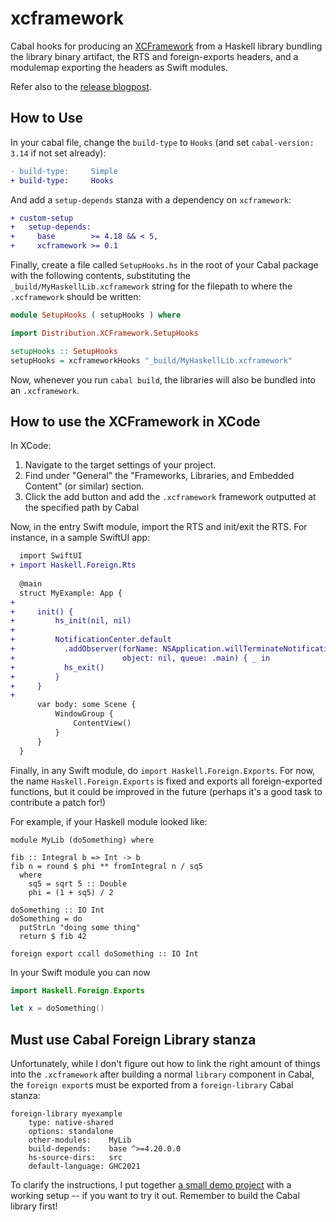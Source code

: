 # xcframework

Cabal hooks for producing an
[XCFramework](https://developer.apple.com/documentation/xcode/creating-a-multi-platform-binary-framework-bundle)
from a Haskell library bundling the library binary artifact, the RTS and
foreign-exports headers, and a modulemap exporting the headers as Swift
modules.

Refer also to the [release blogpost](https://alt-romes.github.io/posts/2025-07-05-packaging-a-haskell-library-as-a-swift-binary-xcframework.html).

## How to Use

In your cabal file, change the `build-type` to `Hooks` (and set `cabal-version:
3.14` if not set already):

```diff
- build-type:     Simple
+ build-type:     Hooks
```

And add a `setup-depends` stanza with a dependency on `xcframework`:

```diff
+ custom-setup
+   setup-depends:
+     base        >= 4.18 && < 5,
+     xcframework >= 0.1
```

Finally, create a file called `SetupHooks.hs` in the root of your Cabal package
with the following contents, substituting the `_build/MyHaskellLib.xcframework` string for the
filepath to where the `.xcframework` should be written:

```haskell
module SetupHooks ( setupHooks ) where

import Distribution.XCFramework.SetupHooks

setupHooks :: SetupHooks
setupHooks = xcframeworkHooks "_build/MyHaskellLib.xcframework"
```

Now, whenever you run `cabal build`, the libraries will also be bundled into an `.xcframework`.

## How to use the XCFramework in XCode

In XCode:

1. Navigate to the target settings of your project.
2. Find under "General" the "Frameworks, Libraries, and Embedded Content" (or similar) section.
3. Click the add button and add the `.xcframework` framework outputted at the specified path by Cabal

Now, in the entry Swift module, import the RTS and init/exit the RTS. For
instance, in a sample SwiftUI app:

```diff
  import SwiftUI
+ import Haskell.Foreign.Rts
  
  @main
  struct MyExample: App {
+ 
+     init() {
+         hs_init(nil, nil)
+
+         NotificationCenter.default
+           .addObserver(forName: NSApplication.willTerminateNotification,
+                        object: nil, queue: .main) { _ in
+           hs_exit()
+         }
+     }
+ 
      var body: some Scene {
          WindowGroup {
              ContentView()
          }
      }
  }
```

Finally, in any Swift module, do `import Haskell.Foreign.Exports`. For now, the
name `Haskell.Foreign.Exports` is fixed and exports all foreign-exported
functions, but it could be improved in the future (perhaps it's a good task to
contribute a patch for!)

For example, if your Haskell module looked like:

```
module MyLib (doSomething) where

fib :: Integral b => Int -> b
fib n = round $ phi ** fromIntegral n / sq5
  where
    sq5 = sqrt 5 :: Double
    phi = (1 + sq5) / 2

doSomething :: IO Int
doSomething = do
  putStrLn "doing some thing"
  return $ fib 42

foreign export ccall doSomething :: IO Int
```

In your Swift module you can now

```swift
import Haskell.Foreign.Exports

let x = doSomething()
```

## Must use Cabal Foreign Library stanza

Unfortunately, while I don't figure out how to link the right amount of things
into the `.xcframework` after building a normal `library` component in Cabal,
the `foreign export`s must be exported from a `foreign-library` Cabal stanza:

```
foreign-library myexample
    type: native-shared
    options: standalone
    other-modules:    MyLib
    build-depends:    base ^>=4.20.0.0
    hs-source-dirs:   src
    default-language: GHC2021
```

To clarify the instructions, I put together [a small demo
project](https://github.com/alt-romes/hs-xcframework-simple-demo/) with a
working setup -- if you want to try it out. Remember to build the Cabal library first!

